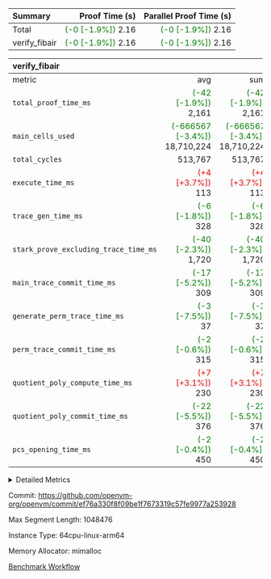 | Summary | Proof Time (s) | Parallel Proof Time (s) |
|:---|---:|---:|
| Total | <span style='color: green'>(-0 [-1.9%])</span> 2.16 | <span style='color: green'>(-0 [-1.9%])</span> 2.16 |
| verify_fibair | <span style='color: green'>(-0 [-1.9%])</span> 2.16 | <span style='color: green'>(-0 [-1.9%])</span> 2.16 |


| verify_fibair |||||
|:---|---:|---:|---:|---:|
|metric|avg|sum|max|min|
| `total_proof_time_ms ` | <span style='color: green'>(-42 [-1.9%])</span> 2,161 | <span style='color: green'>(-42 [-1.9%])</span> 2,161 | <span style='color: green'>(-42 [-1.9%])</span> 2,161 | <span style='color: green'>(-42 [-1.9%])</span> 2,161 |
| `main_cells_used     ` | <span style='color: green'>(-666567 [-3.4%])</span> 18,710,224 | <span style='color: green'>(-666567 [-3.4%])</span> 18,710,224 | <span style='color: green'>(-666567 [-3.4%])</span> 18,710,224 | <span style='color: green'>(-666567 [-3.4%])</span> 18,710,224 |
| `total_cycles        ` |  513,767 |  513,767 |  513,767 |  513,767 |
| `execute_time_ms     ` | <span style='color: red'>(+4 [+3.7%])</span> 113 | <span style='color: red'>(+4 [+3.7%])</span> 113 | <span style='color: red'>(+4 [+3.7%])</span> 113 | <span style='color: red'>(+4 [+3.7%])</span> 113 |
| `trace_gen_time_ms   ` | <span style='color: green'>(-6 [-1.8%])</span> 328 | <span style='color: green'>(-6 [-1.8%])</span> 328 | <span style='color: green'>(-6 [-1.8%])</span> 328 | <span style='color: green'>(-6 [-1.8%])</span> 328 |
| `stark_prove_excluding_trace_time_ms` | <span style='color: green'>(-40 [-2.3%])</span> 1,720 | <span style='color: green'>(-40 [-2.3%])</span> 1,720 | <span style='color: green'>(-40 [-2.3%])</span> 1,720 | <span style='color: green'>(-40 [-2.3%])</span> 1,720 |
| `main_trace_commit_time_ms` | <span style='color: green'>(-17 [-5.2%])</span> 309 | <span style='color: green'>(-17 [-5.2%])</span> 309 | <span style='color: green'>(-17 [-5.2%])</span> 309 | <span style='color: green'>(-17 [-5.2%])</span> 309 |
| `generate_perm_trace_time_ms` | <span style='color: green'>(-3 [-7.5%])</span> 37 | <span style='color: green'>(-3 [-7.5%])</span> 37 | <span style='color: green'>(-3 [-7.5%])</span> 37 | <span style='color: green'>(-3 [-7.5%])</span> 37 |
| `perm_trace_commit_time_ms` | <span style='color: green'>(-2 [-0.6%])</span> 315 | <span style='color: green'>(-2 [-0.6%])</span> 315 | <span style='color: green'>(-2 [-0.6%])</span> 315 | <span style='color: green'>(-2 [-0.6%])</span> 315 |
| `quotient_poly_compute_time_ms` | <span style='color: red'>(+7 [+3.1%])</span> 230 | <span style='color: red'>(+7 [+3.1%])</span> 230 | <span style='color: red'>(+7 [+3.1%])</span> 230 | <span style='color: red'>(+7 [+3.1%])</span> 230 |
| `quotient_poly_commit_time_ms` | <span style='color: green'>(-22 [-5.5%])</span> 376 | <span style='color: green'>(-22 [-5.5%])</span> 376 | <span style='color: green'>(-22 [-5.5%])</span> 376 | <span style='color: green'>(-22 [-5.5%])</span> 376 |
| `pcs_opening_time_ms ` | <span style='color: green'>(-2 [-0.4%])</span> 450 | <span style='color: green'>(-2 [-0.4%])</span> 450 | <span style='color: green'>(-2 [-0.4%])</span> 450 | <span style='color: green'>(-2 [-0.4%])</span> 450 |



<details>
<summary>Detailed Metrics</summary>

|  | verify_program_compile_ms | total_cells | stark_prove_excluding_trace_time_ms | quotient_poly_compute_time_ms | quotient_poly_commit_time_ms | perm_trace_commit_time_ms | pcs_opening_time_ms | main_trace_commit_time_ms |
| --- | --- | --- | --- | --- | --- | --- | --- |
|  | 5 | 65,536 | 63 | 3 | 13 | 0 | 34 | 12 | 

| air_name | rows | quotient_deg | main_cols | interactions | constraints | cells |
| --- | --- | --- | --- | --- | --- | --- |
| AccessAdapterAir<2> |  | 4 |  | 5 | 11 |  | 
| AccessAdapterAir<4> |  | 4 |  | 5 | 11 |  | 
| AccessAdapterAir<8> |  | 4 |  | 5 | 11 |  | 
| FibonacciAir | 32,768 | 1 | 2 |  | 5 | 65,536 | 
| FriReducedOpeningAir |  | 4 |  | 31 | 52 |  | 
| NativePoseidon2Air<BabyBearParameters>, 1> |  | 4 |  | 176 | 555 |  | 
| PhantomAir |  | 4 |  | 3 | 4 |  | 
| ProgramAir |  | 1 |  | 1 | 4 |  | 
| VariableRangeCheckerAir |  | 1 |  | 1 | 4 |  | 
| VmAirWrapper<AluNativeAdapterAir, FieldArithmeticCoreAir> |  | 4 |  | 15 | 25 |  | 
| VmAirWrapper<BranchNativeAdapterAir, BranchEqualCoreAir<1> |  | 4 |  | 11 | 22 |  | 
| VmAirWrapper<JalNativeAdapterAir, JalCoreAir> |  | 4 |  | 7 | 6 |  | 
| VmAirWrapper<NativeAdapterAir<2, 0>, PublicValuesCoreAir> |  | 4 |  | 11 | 22 |  | 
| VmAirWrapper<NativeLoadStoreAdapterAir<1>, NativeLoadStoreCoreAir<1> |  | 4 |  | 15 | 16 |  | 
| VmAirWrapper<NativeLoadStoreAdapterAir<4>, NativeLoadStoreCoreAir<4> |  | 4 |  | 15 | 16 |  | 
| VmAirWrapper<NativeVectorizedAdapterAir<4>, FieldExtensionCoreAir> |  | 4 |  | 15 | 23 |  | 
| VmConnectorAir |  | 4 |  | 3 | 8 |  | 
| VolatileBoundaryAir |  | 4 |  | 4 | 16 |  | 

| group | trace_gen_time_ms | total_proof_time_ms | total_cycles | total_cells | stark_prove_excluding_trace_time_ms | quotient_poly_compute_time_ms | quotient_poly_commit_time_ms | perm_trace_commit_time_ms | pcs_opening_time_ms | main_trace_commit_time_ms | main_cells_used | generate_perm_trace_time_ms | execute_time_ms |
| --- | --- | --- | --- | --- | --- | --- | --- | --- | --- | --- | --- | --- | --- |
| verify_fibair | 328 | 2,161 | 513,767 | 43,401,880 | 1,720 | 230 | 376 | 315 | 450 | 309 | 18,710,224 | 37 | 113 | 

| group | air_name | rows | prep_cols | perm_cols | main_cols | cells |
| --- | --- | --- | --- | --- | --- | --- |
| verify_fibair | AccessAdapterAir<2> | 65,536 |  | 12 | 11 | 1,507,328 | 
| verify_fibair | AccessAdapterAir<4> | 32,768 |  | 12 | 13 | 819,200 | 
| verify_fibair | AccessAdapterAir<8> | 128 |  | 12 | 17 | 3,712 | 
| verify_fibair | FriReducedOpeningAir | 1,024 |  | 36 | 25 | 62,464 | 
| verify_fibair | NativePoseidon2Air<BabyBearParameters>, 1> | 16,384 |  | 216 | 399 | 10,076,160 | 
| verify_fibair | PhantomAir | 16,384 |  | 8 | 6 | 229,376 | 
| verify_fibair | ProgramAir | 8,192 |  | 8 | 10 | 147,456 | 
| verify_fibair | VariableRangeCheckerAir | 262,144 | 2 | 8 | 1 | 2,359,296 | 
| verify_fibair | VmAirWrapper<AluNativeAdapterAir, FieldArithmeticCoreAir> | 262,144 |  | 20 | 29 | 12,845,056 | 
| verify_fibair | VmAirWrapper<BranchNativeAdapterAir, BranchEqualCoreAir<1> | 131,072 |  | 16 | 23 | 5,111,808 | 
| verify_fibair | VmAirWrapper<JalNativeAdapterAir, JalCoreAir> | 16,384 |  | 12 | 9 | 344,064 | 
| verify_fibair | VmAirWrapper<NativeLoadStoreAdapterAir<1>, NativeLoadStoreCoreAir<1> | 131,072 |  | 24 | 22 | 6,029,312 | 
| verify_fibair | VmAirWrapper<NativeLoadStoreAdapterAir<4>, NativeLoadStoreCoreAir<4> | 16,384 |  | 24 | 31 | 901,120 | 
| verify_fibair | VmAirWrapper<NativeVectorizedAdapterAir<4>, FieldExtensionCoreAir> | 8,192 |  | 20 | 38 | 475,136 | 
| verify_fibair | VmConnectorAir | 2 | 1 | 8 | 4 | 24 | 
| verify_fibair | VolatileBoundaryAir | 131,072 |  | 8 | 11 | 2,490,368 | 

</details>


Commit: https://github.com/openvm-org/openvm/commit/ef76a330f8f09be1f7673319c57fe9977a253928

Max Segment Length: 1048476

Instance Type: 64cpu-linux-arm64

Memory Allocator: mimalloc

[Benchmark Workflow](https://github.com/openvm-org/openvm/actions/runs/12981433861)
